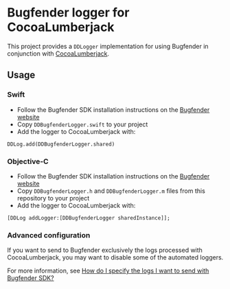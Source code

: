# Bugfender logger for CocoaLumberjack

This project provides a `DDLogger` implementation for using Bugfender in conjunction with [CocoaLumberjack](https://github.com/CocoaLumberjack/CocoaLumberjack).

## Usage

### Swift
* Follow the Bugfender SDK installation instructions on the [Bugfender website](https://bugfender.com/)
* Copy `DDBugfenderLogger.swift` to your project
* Add the logger to CocoaLumberjack with:

```
DDLog.add(DDBugfenderLogger.shared)
```

### Objective-C
* Follow the Bugfender SDK installation instructions on the [Bugfender website](https://bugfender.com/)
* Copy `DDBugfenderLogger.h` and `DDBugfenderLogger.m` files from this repository to your project
* Add the logger to CocoaLumberjack with:

```
[DDLog addLogger:[DDBugfenderLogger sharedInstance]];
```

### Advanced configuration
If you want to send to Bugfender exclusively the logs processed with CocoaLumberjack, you may want to disable some of the automated loggers.

For more information, see [How do I specify the logs I want to send with Bugfender SDK?](http://support.bugfender.com/getting-started/how-do-i-specify-the-logs-i-want-to-send-with-bugfender-sdk)
